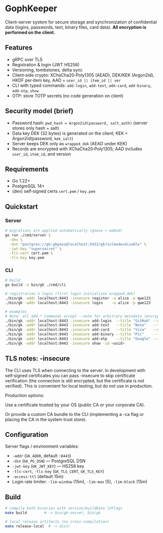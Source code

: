 # GophKeeper

Client–server system for secure storage and synchronization of confidential data (logins, passwords, text, binary files, card data). **All encryption is performed on the client.**

## Features

* gRPC over TLS
* Registration & login (JWT HS256)
* Versioning, tombstones, delta sync
* Client‑side crypto: XChaCha20‑Poly1305 (AEAD), DEK/KEK (Argon2id), HKDF per‑item key, AAD = `user_id || item_id || ver`
* CLI with typed commands: `add-login`, `add-text`, `add-card`, `add-binary`, `add-otp`, `show`
* OTP: store TOTP secrets (no code generation on client)

## Security model (brief)

* Password hash: `pwd_hash = Argon2id(password, salt_auth)` (server stores only hash + salt)
* Data key DEK (32 bytes) is generated on the client; KEK = Argon2id(password, `kek_salt`)
* Server keeps DEK only as `wrapped_dek` (AEAD under KEK)
* Records are encrypted with XChaCha20‑Poly1305; AAD includes `user_id`, `item_id`, and version

## Requirements

* Go 1.22+
* PostgreSQL 14+
* (dev) self‑signed certs `cert.pem` / `key.pem`

## Quickstart

### Server

```bash
# migrations are applied automatically (goose + embed)
go run ./cmd/server \
  -dev \
  -dsn "postgres://gk:gkpass@localhost:5432/gk?sslmode=disable" \
  -jwt-key "supersecret" \
  -tls-cert cert.pem \
  -tls-key key.pem
```

### CLI

```bash
# build
go build -o bin/gk ./cmd/cli

# registration & login (first login initializes wrapped_dek)
./bin/gk -addr localhost:8443 -insecure register -u alice -p qwe123
./bin/gk -addr localhost:8443 -insecure login    -u alice -p qwe123

# examples
# Note: all add-* commands accept --note for arbitrary metadata (encrypted on the client).
./bin/gk -addr localhost:8443 -insecure add-login  --title "GitHub" --url https://github.com --username me --password secret --note "work account"
./bin/gk -addr localhost:8443 -insecure add-text   --title "Note"   --text "hello"                                           --note "draft"
./bin/gk -addr localhost:8443 -insecure add-card   --title "Visa"   --name "A User" --number 4111111111111111 --exp 12/30 --cvc 123 --note "personal"
./bin/gk -addr localhost:8443 -insecure add-binary --title "Pic"    --file ./photo.jpg                                      --note "avatar"
./bin/gk -addr localhost:8443 -insecure add-otp    --title "Google" --issuer ACME --secret JBSWY3DPEHPK3PXP --digits 6 --period 30 --note "2FA"
./bin/gk -addr localhost:8443 -insecure show -id <uuid>
```
## TLS notes: -insecure

The CLI uses TLS when connecting to the server. In development with self‑signed certificates you can pass -insecure to skip certificate verification (the connection is still encrypted, but the certificate is not verified). This is convenient for local testing, but do not use in production.

Production options:

Use a certificate trusted by your OS (public CA or your corporate CA).

Or provide a custom CA bundle to the CLI (implementing a -ca flag or placing the CA in the system trust store).

## Configuration

Server flags / environment variables:

* `-addr` (`GK_ADDR`, default `:8443`)
* `-dsn` (`GK_PG_DSN`) — PostgreSQL DSN
* `-jwt-key` (`GK_JWT_KEY`) — HS256 key
* `-tls-cert`, `-tls-key` (`GK_TLS_CERT`, `GK_TLS_KEY`)
* `-access-ttl` (default 15m)
* Login rate limiter: `-lim-window` (15m), `-lim-max` (5), `-lim-block` (15m)

## Build

```bash
# compile both binaries with version/buildDate ldflags
make build        # -> bin/gk-server, bin/gk

# local release artifacts (no cross-compilation)
make release-local  # -> dist/
